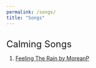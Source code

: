 ```yaml
---
permalink: /songs/
title: "Songs"
---
```

<br>
<font size="+2">Calming Songs</font> <br>

1. <a href="https://www.youtube.com/watch?v=E-1sQNMBHjE">Feeling The Rain by MoreanP</a>
